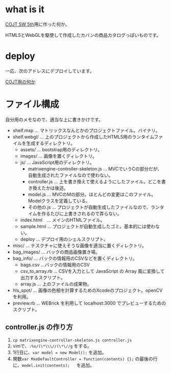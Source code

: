 # what is it

[COJT SW 5th](http://inf.tsukuba.ac.jp/ET-COJT/)用に作った何か。

HTML5とWebGLを駆使して作成したカバンの商品カタログっぽいものです。

# deploy

一応、次のアドレスにデプロイしています。

[COJT用の何か](http://gam0022.net/app/shelf/)

# ファイル構成

自分用のメモなので、適当な上に書きかけです。

* shelf.mxp ... マトリックスなんとかのプロジェクトファイル。バイナリ。
* shelf.webgl/ ... 上のプロジェクトから作成したHTML5用のランタイムファイルを生成するディレクトリ。
    * assets/ ... bootstrap用のディレクトリ。
    * images/ ... 画像を置くディレクトリ。
    * js/ ... JavaScript用のディレクトリ。
        * matrixengine-controller-skeleton.js  ... MVCでいうCの部分だが、自動生成されたファイルなので使わない。
        * controller.js ... 上を書き換えて使えるようにしたファイル。どこを書き換えたかは後述。
        * model.js ... MVCのMの部分。ほとんどの変更はこのファイル。Modelクラスを定義している。
        * その他の.js ... プロジェクトが自動生成したファイルなので、ランタイムを作るたびに上書きされるので弄らない。
    * index.html　... メインのHTMLファイル。
    * sample.html ... プロジェクトが自動生成したゴミ。基本的には使わない。
    * deploy ... デプロイ用のシェルスクリプト。
* misc/ ... テスクチャに使えそうな画像を適当に置くディレクトリ。
* bag_images/ ... バックの商品画像置き場。
* bag\_info/ ... バックの情報用のCSVなどを置くディレクトリ。
    * bags.csv ...バックの情報用のCSV
    * csv_to_array.rb ... CSVを入力として JavaScript の Array 風に変換して出力するスクリプト。
    * array.js ... 上のファイルの成果物。
* hls_spot/ ... 画像の色相を計算するためのXcodeのプロジェクト。openCVを利用。
* preview.rb ... WEBrick を利用して localhost:3000 でプレビューするためのスクリプト。

## controller.js の作り方

1. `cp matrixengine-controller-skeleton.js controller.js`
2. vimで、`:%s/(\*\\\//(\*\//g` をする。
3. 1行目に、`var model = new Model();` を追加。
4. 関数`var MxeDefaultController = function(contents) {};` の最後の行に、`model.init(contents); `　を追加。
